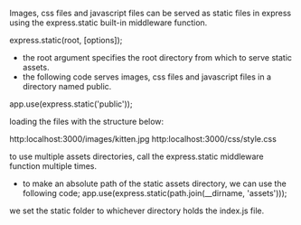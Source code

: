 Images, css files and javascript files can be served as static files in express using the express.static built-in middleware function.

express.static(root, [options]);

- the root argument specifies the root directory from which to serve static assets. 
- the following code serves images, css files and javascript files in a directory named public. 

app.use(express.static('public'));

loading the files with the structure below:

http:localhost:3000/images/kitten.jpg
http:localhost:3000/css/style.css

to use multiple assets directories, call the express.static middleware function multiple times.

- to make an absolute path of the static assets directory, we can use the following code; 
app.use(express.static(path.join(__dirname, 'assets')));

we set the static folder to whichever directory holds the index.js file.
